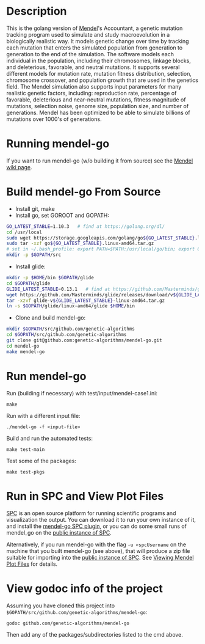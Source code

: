 # Description

This is the golang version of [Mendel](https://en.wikipedia.org/wiki/Gregor_Mendel)'s Accountant, a genetic mutation tracking program used to simulate and study macroevolution in a biologically realistic way.
It models genetic change over time by tracking each mutation that enters the simulated population from generation to generation
to the end of the simulation.
The software models each individual in the population, including their chromosomes, linkage blocks, and deleterious, favorable, and neutral mutations.
It supports several different models for mutation rate, mutation fitness distribution, selection, chromosome crossover, and population growth that are used in the
genetics field. The Mendel simulation also supports input parameters for many realistic genetic factors, including: reproduction rate, percentage of favorable,
deleterious and near-neutral mutations, fitness magnitude of mutations, selection noise, genome size, population size, and number of generations.
Mendel has been optimized to be able to simulate billions of mutations over 1000's of generations.

# Running mendel-go

If you want to run mendel-go (w/o building it from source) see the [Mendel wiki page](https://github.com/genetic-algorithms/mendel-go/wiki).

# Build mendel-go From Source

- Install git, make
- Install go, set GOROOT and GOPATH:
```bash
GO_LATEST_STABLE=1.10.3   # find at https://golang.org/dl/
cd /usr/local
sudo wget https://storage.googleapis.com/golang/go${GO_LATEST_STABLE}.linux-amd64.tar.gz
sudo tar -xzf go${GO_LATEST_STABLE}.linux-amd64.tar.gz
# set in ~/.bash_profile: export PATH=$PATH:/usr/local/go/bin; export GOROOT=/usr/local/go; export GOPATH=$HOME/go
mkdir -p $GOPATH/src
```
- Install glide:
```bash
mkdir -p $HOME/bin $GOPATH/glide
cd $GOPATH/glide
GLIDE_LATEST_STABLE=0.13.1   # find at https://github.com/Masterminds/glide/releases
wget https://github.com/Masterminds/glide/releases/download/v${GLIDE_LATEST_STABLE}/glide-v${GLIDE_LATEST_STABLE}-linux-amd64.tar.gz
tar -xzvf glide-v${GLIDE_LATEST_STABLE}-linux-amd64.tar.gz
ln -s $GOPATH/glide/linux-amd64/glide $HOME/bin
```
- Clone and build mendel-go:

```bash
mkdir $GOPATH/src/github.com/genetic-algorithms
cd $GOPATH/src/github.com/genetic-algorithms
git clone git@github.com:genetic-algorithms/mendel-go.git
cd mendel-go
make mendel-go

```

# Run mendel-go

Run (building if necessary) with test/input/mendel-case1.ini:

```
make
```

Run with a different input file:

```
./mendel-go -f <input-file>
```

Build and run the automated tests:

```
make test-main
```

Test some of the packages:

```
make test-pkgs
```

# Run in SPC and View Plot Files

[SPC](https://github.com/whbrewer/spc) is an open source platform for running scientific programs and visualization the output.
You can download it to run your own instance of it, and install the [mendel-go SPC plugin](https://github.com/genetic-algorithms/mendel-go-spc),
or you can do some small runs of mendel_go on the [public instance of SPC](http://ec2-52-43-51-28.us-west-2.compute.amazonaws.com:8580).

Alternatively, if you run mendel-go with the flag `-u <spcUsername` on the machine that you built mendel-go (see above),
that will produce a zip file suitable for importing into the [public instance of SPC](http://ec2-52-43-51-28.us-west-2.compute.amazonaws.com:8580).
See [Viewing Mendel Plot Files](https://github.com/genetic-algorithms/mendel-go/wiki#viewing-mendel-plot-files) for details.

# View godoc info of the project

Assuming you have cloned this project into `$GOPATH/src/github.com/genetic-algorithms/mendel-go`:

```
godoc github.com/genetic-algorithms/mendel-go
```

Then add any of the packages/subdirectories listed to the cmd above.
